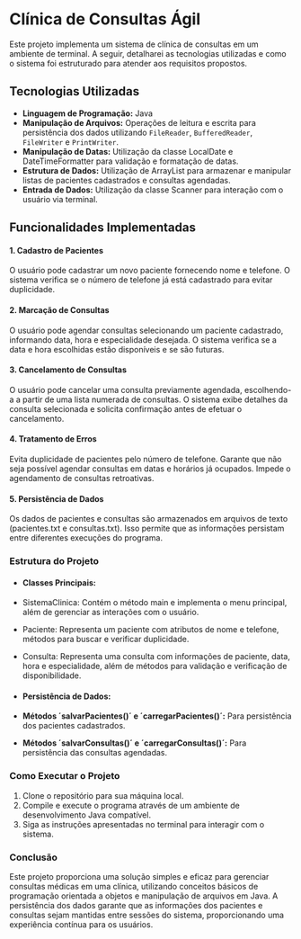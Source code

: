 # Clínica de Consultas Ágil
Este projeto implementa um sistema de clínica de consultas em um ambiente de terminal. A seguir, detalharei as tecnologias utilizadas e como o sistema foi estruturado para atender aos requisitos propostos.

## Tecnologias Utilizadas
- **Linguagem de Programação:** Java
- **Manipulação de Arquivos:** Operações de leitura e escrita para persistência dos dados utilizando `FileReader`, `BufferedReader`, `FileWriter` e `PrintWriter`.
- **Manipulação de Datas:** Utilização da classe LocalDate e DateTimeFormatter para validação e formatação de datas.
- **Estrutura de Dados:** Utilização de ArrayList para armazenar e manipular listas de pacientes cadastrados e consultas agendadas.
- **Entrada de Dados:** Utilização da classe Scanner para interação com o usuário via terminal.

## Funcionalidades Implementadas
#### 1. Cadastro de Pacientes
O usuário pode cadastrar um novo paciente fornecendo nome e telefone. O sistema verifica se o número de telefone já está cadastrado para evitar duplicidade.

#### 2. Marcação de Consultas
O usuário pode agendar consultas selecionando um paciente cadastrado, informando data, hora e especialidade desejada. O sistema verifica se a data e hora escolhidas estão disponíveis e se são futuras.

#### 3. Cancelamento de Consultas
O usuário pode cancelar uma consulta previamente agendada, escolhendo-a a partir de uma lista numerada de consultas. O sistema exibe detalhes da consulta selecionada e solicita confirmação antes de efetuar o cancelamento.

#### 4. Tratamento de Erros
Evita duplicidade de pacientes pelo número de telefone.
Garante que não seja possível agendar consultas em datas e horários já ocupados.
Impede o agendamento de consultas retroativas.

#### 5. Persistência de Dados
Os dados de pacientes e consultas são armazenados em arquivos de texto (pacientes.txt e consultas.txt). Isso permite que as informações persistam entre diferentes execuções do programa.

### Estrutura do Projeto

- #### Classes Principais:

- SistemaClinica: Contém o método main e implementa o menu principal, além de gerenciar as interações com o usuário.
- Paciente: Representa um paciente com atributos de nome e telefone, métodos para buscar e verificar duplicidade.
- Consulta: Representa uma consulta com informações de paciente, data, hora e especialidade, além de métodos para validação e verificação de disponibilidade.
  
- #### Persistência de Dados:
- **Métodos ´salvarPacientes()´ e ´carregarPacientes()´:** Para persistência dos pacientes cadastrados.
- **Métodos ´salvarConsultas()´ e ´carregarConsultas()´:** Para persistência das consultas agendadas.

### Como Executar o Projeto
1. Clone o repositório para sua máquina local.
2. Compile e execute o programa através de um ambiente de desenvolvimento Java compatível.
3. Siga as instruções apresentadas no terminal para interagir com o sistema.

### Conclusão
Este projeto proporciona uma solução simples e eficaz para gerenciar consultas médicas em uma clínica, utilizando conceitos básicos de programação orientada a objetos e manipulação de arquivos em Java. A persistência dos dados garante que as informações dos pacientes e consultas sejam mantidas entre sessões do sistema, proporcionando uma experiência contínua para os usuários.
